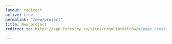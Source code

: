 ```yaml
---
layout: redirect
active: true
permalink: "/new/project"
title: New project
redirect_to: https://app.forestry.io/sites/rrgolibtmktc8w/#/page-create?section=projects&pageType=project&parent=undefined

---
```

